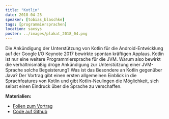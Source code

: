 ```yaml
---
title: "Kotlin"
date: 2018-04-25
speaker: [tobias_blaschke]
tags: [programmiersprachen]
location: saxsys
poster: ../images/plakat_2018_04.png
---
```


Die Ankündigung der Unterstützung von Kotlin für die Android-Entwicklung auf der Google I/O Keynote 2017 bewirkte
spontan kräftigen Applaus. Kotlin ist nur eine weitere Programmiersprache für die JVM. Warum also bewirkt die
verhältnismäßig dröge Ankündigung zur Unterstützung einer JVM-Sprache solche Begeisterung? Was ist das Besondere an
Kotlin gegenüber Java? Der Vortrag gibt einen ersten allgemeinen Einblick in die Sprachfeatures von Kotlin und gibt
Kotlin-Neulingen die Möglichkeit, sich selbst einen Eindruck über die Sprache zu verschaffen.

<p>
	<strong>Materialien:</strong>
	<ul>
		<li><a href="https://gaerfield.github.io/2018-04-26_Kotlin_jug-gr/">Folien zum Vortrag</a></li>
		<li><a href="https://github.com/gaerfield/2018-04-26_Kotlin_jug-gr">Code auf Github</a></li>
	</ul>
</p>
